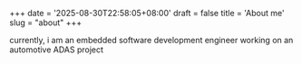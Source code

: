 +++
date = '2025-08-30T22:58:05+08:00'
draft = false
title = 'About me'
slug = "about"
+++

currently, i am an embedded software development engineer working on an automotive ADAS project